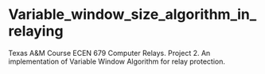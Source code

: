 # Variable_window_size_algorithm_in_relaying
Texas A&amp;M Course ECEN 679 Computer Relays. Project 2.  An implementation of Variable Window Algorithm for relay protection.
